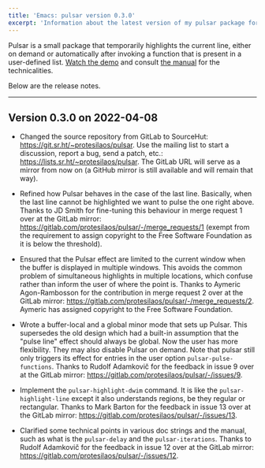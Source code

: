 ```yaml
---
title: 'Emacs: pulsar version 0.3.0'
excerpt: 'Information about the latest version of my pulsar package for GNU Emacs.'
---
```


Pulsar is a small package that temporarily highlights the current line,
either on demand or automatically after invoking a function that is
present in a user-defined list.  [Watch the
demo](https://protesilaos.com/codelog/2022-03-14-emacs-pulsar-demo/) and
consult [the manual](https://protesilaos.com/emacs/pulsar) for the
technicalities.

Below are the release notes.

* * *

## Version 0.3.0 on 2022-04-08

-   Changed the source repository from GitLab to SourceHut:
    <https://git.sr.ht/~protesilaos/pulsar>.  Use the mailing list to
    start a discussion, report a bug, send a patch, etc.:
    <https://lists.sr.ht/~protesilaos/pulsar>.  The GitLab URL will serve
    as a mirror from now on (a GitHub mirror is still available and will
    remain that way).

-   Refined how Pulsar behaves in the case of the last line.  Basically,
    when the last line cannot be highlighted we want to pulse the one
    right above.  Thanks to JD Smith for fine-tuning this behaviour in
    merge request 1 over at the GitLab mirror:
    <https://gitlab.com/protesilaos/pulsar/-/merge_requests/1> (exempt
    from the requirement to assign copyright to the Free Software
    Foundation as it is below the threshold).

-   Ensured that the Pulsar effect are limited to the current window when
    the buffer is displayed in multiple windows.  This avoids the common
    problem of simultaneous highlights in multiple locations, which
    confuse rather than inform the user of where the point is.  Thanks to
    Aymeric Agon-Rambosson for the contribution in merge request 2 over at
    the GitLab mirror:
    <https://gitlab.com/protesilaos/pulsar/-/merge_requests/2>.  Aymeric
    has assigned copyright to the Free Software Foundation.

-   Wrote a buffer-local and a global minor mode that sets up Pulsar.
    This supersedes the old design which had a built-in assumption that
    the "pulse line" effect should always be global.  Now the user has
    more flexibility.  They may also disable Pulsar on demand.  Note that
    pulsar still only triggers its effect for entries in the user option
    `pulsar-pulse-functions`.  Thanks to Rudolf Adamkovič for the feedback
    in issue 9 over at the GitLab mirror:
    <https://gitlab.com/protesilaos/pulsar/-/issues/9>.

-   Implement the `pulsar-highlight-dwim` command.  It is like the
    `pulsar-highlight-line` except it also understands regions, be they
    regular or rectangular.  Thanks to Mark Barton for the feedback in
    issue 13 over at the GitLab mirror:
    <https://gitlab.com/protesilaos/pulsar/-/issues/13>.

-   Clarified some technical points in various doc strings and the manual,
    such as what is the `pulsar-delay` and the `pulsar-iterations`.
    Thanks to Rudolf Adamkovič for the feedback in issue 12 over at the
    GitLab mirror: <https://gitlab.com/protesilaos/pulsar/-/issues/12>.
